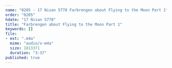 ```yaml
---
name: "0205 - 17 Nisan 5778 Farbrengen about Flying to the Moon Part 1"
order: "0205"
hdate: "17 Nisan 5778"
title: "Farbrengen about Flying to the Moon Part 1"
keywords: []
file:
- ext: ".m4a"
  mime: "audio/x-m4a"
  size: 1813371
  duration: "3:37"
published: true
---
```


